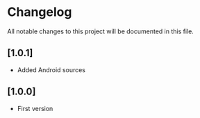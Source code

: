 # Changelog
All notable changes to this project will be documented in this file.

## [1.0.1]
- Added Android sources

## [1.0.0]
- First version
